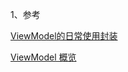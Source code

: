 1、参考

[ViewModel的日常使用封装](https://juejin.cn/post/6962921719522656287)

[ViewModel 概览](https://developer.android.com/topic/libraries/architecture/viewmodel#kotlin)
